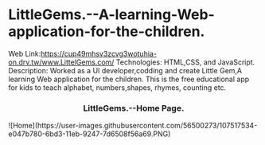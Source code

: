 # LittleGems.--A-learning-Web-application-for-the-children.
Web Link:https://cup49mhsv3zcvg3wotuhia-on.drv.tw/www.LittelGems.com/
Technologies: HTML,CSS, and JavaScript.
Description: Worked as a UI developer,codding and create Little Gem,A learning Web application for the children.
This is the free educational app for kids to teach alphabet, numbers,shapes, rhymes, counting etc.

<h3 align="center">LittleGems.--Home Page.</h3>
![Home](https://user-images.githubusercontent.com/56500273/107517534-e047b780-6bd3-11eb-9247-7d6508f56a69.PNG)


